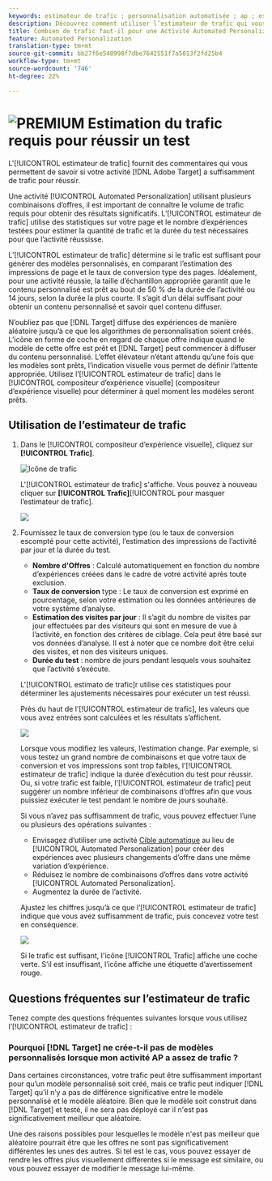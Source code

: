 ```yaml
---
keywords: estimateur de trafic ; personnalisation automatisée ; ap ; estimation du trafic
description: Découvrez comment utiliser l’estimateur de trafic qui vous permet de savoir si votre activité Adobe Target Automated Personalization dispose d’un trafic suffisant pour réussir.
title: Combien de trafic faut-il pour une Activité Automated Personalization ?
feature: Automated Personalization
translation-type: tm+mt
source-git-commit: bb27f6e540998f7dbe7642551f7a5013f2fd25b4
workflow-type: tm+mt
source-wordcount: '746'
ht-degree: 22%

---
```



# ![PREMIUM](/help/assets/premium.png) Estimation du trafic requis pour réussir un test

L&#39;[!UICONTROL estimateur de trafic] fournit des commentaires qui vous permettent de savoir si votre activité [!DNL Adobe Target] a suffisamment de trafic pour réussir.

Une activité [!UICONTROL Automated Personalization] utilisant plusieurs combinaisons d’offres, il est important de connaître le volume de trafic requis pour obtenir des résultats significatifs. L’[!UICONTROL estimateur de trafic] utilise des statistiques sur votre page et le nombre d’expériences testées pour estimer la quantité de trafic et la durée du test nécessaires pour que l’activité réussisse.

L’[!UICONTROL estimateur de trafic] détermine si le trafic est suffisant pour générer des modèles personnalisés, en comparant l’estimation des impressions de page et le taux de conversion type des pages. Idéalement, pour une activité réussie, la taille d’échantillon appropriée garantit que le contenu personnalisé est prêt au bout de 50 % de la durée de l’activité ou 14 jours, selon la durée la plus courte. Il s’agit d’un délai suffisant pour obtenir un contenu personnalisé et savoir quel contenu diffuser.

N’oubliez pas que [!DNL Target] diffuse des expériences de manière aléatoire jusqu’à ce que les algorithmes de personnalisation soient créés. L’icône en forme de coche en regard de chaque offre indique quand le modèle de cette offre est prêt et [!DNL Target] peut commencer à diffuser du contenu personnalisé. L’effet élévateur n’étant attendu qu’une fois que les modèles sont prêts, l’indication visuelle vous permet de définir l’attente appropriée. Utilisez l’[!UICONTROL estimateur de trafic] dans le [!UICONTROL compositeur d’expérience visuelle] (compositeur d’expérience visuelle) pour déterminer à quel moment les modèles seront prêts.

## Utilisation de l’estimateur de trafic

1. Dans le [!UICONTROL compositeur d’expérience visuelle], cliquez sur **[!UICONTROL Trafic]**.

   ![Icône de trafic](/help/c-activities/t-automated-personalization/assets/icon-traffic.png)

   L&#39;[!UICONTROL estimateur de trafic] s&#39;affiche. Vous pouvez à nouveau cliquer sur **[!UICONTROL Trafic]**[!UICONTROL  pour masquer l’estimateur de trafic].

   ![](assets/ap_est.png)

1. Fournissez le taux de conversion type (ou le taux de conversion escompté pour cette activité), l’estimation des impressions de l’activité par jour et la durée du test.

   * **Nombre d&#39;Offres** : Calculé automatiquement en fonction du nombre d’expériences créées dans le cadre de votre activité après toute exclusion.
   * **Taux de conversion** type : Le taux de conversion est exprimé en pourcentage, selon votre estimation ou les données antérieures de votre système d’analyse.
   * **Estimation des visites par jour** : Il s’agit du nombre de visites par jour effectuées par des visiteurs qui sont en mesure de vue à l’activité, en fonction des critères de ciblage. Cela peut être basé sur vos données d’analyse. Il est à noter que ce nombre doit être celui des visites, et non des visiteurs uniques.
   * **Durée du test** : nombre de jours pendant lesquels vous souhaitez que l’activité s’exécute.

   L&#39;[!UICONTROL estimato de trafic]r utilise ces statistiques pour déterminer les ajustements nécessaires pour exécuter un test réussi.

   Près du haut de l’[!UICONTROL estimateur de trafic], les valeurs que vous avez entrées sont calculées et les résultats s’affichent.

   ![](assets/ap_est_no.png)

   Lorsque vous modifiez les valeurs, l’estimation change. Par exemple, si vous testez un grand nombre de combinaisons et que votre taux de conversion et vos impressions sont trop faibles, l’[!UICONTROL estimateur de trafic] indique la durée d’exécution du test pour réussir. Ou, si votre trafic est faible, l’[!UICONTROL estimateur de trafic] peut suggérer un nombre inférieur de combinaisons d’offres afin que vous puissiez exécuter le test pendant le nombre de jours souhaité.

   Si vous n’avez pas suffisamment de trafic, vous pouvez effectuer l’une ou plusieurs des opérations suivantes :

   * Envisagez d’utiliser une activité [Cible automatique](/help/c-activities/auto-target/auto-target-to-optimize.md) au lieu de [!UICONTROL Automated Personalization] pour créer des expériences avec plusieurs changements d’offre dans une même variation d’expérience.
   * Réduisez le nombre de combinaisons d’offres dans votre activité [!UICONTROL Automated Personalization].
   * Augmentez la durée de l’activité.

   Ajustez les chiffres jusqu’à ce que l’[!UICONTROL estimateur de trafic] indique que vous avez suffisamment de trafic, puis concevez votre test en conséquence.

   ![](assets/ap_est_yes.png)

   Si le trafic est suffisant, l&#39;icône [!UICONTROL Trafic] affiche une coche verte. S’il est insuffisant, l’icône affiche une étiquette d’avertissement rouge.

## Questions fréquentes sur l’estimateur de trafic

Tenez compte des questions fréquentes suivantes lorsque vous utilisez l’[!UICONTROL estimateur de trafic] :

### Pourquoi [!DNL Target] ne crée-t-il pas de modèles personnalisés lorsque mon activité AP a assez de trafic ?

Dans certaines circonstances, votre trafic peut être suffisamment important pour qu’un modèle personnalisé soit créé, mais ce trafic peut indiquer [!DNL Target] qu’il n’y a pas de différence significative entre le modèle personnalisé et le modèle aléatoire. Bien que le modèle soit construit dans [!DNL Target] et testé, il ne sera pas déployé car il n&#39;est pas significativement meilleur que aléatoire.

Une des raisons possibles pour lesquelles le modèle n&#39;est pas meilleur que aléatoire pourrait être que les offres ne sont pas significativement différentes les unes des autres. Si tel est le cas, vous pouvez essayer de rendre les offres plus visuellement différentes si le message est similaire, ou vous pouvez essayer de modifier le message lui-même.
